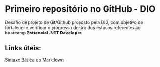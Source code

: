 # Primeiro repositório no GitHub - DIO
Desafio de projeto de Git/Github proposto pela DIO, com objetivo de fortalecer e verificar o progresso dentro dos estudos referentes ao bootcamp **Pottencial .NET Developer**.

## Links úteis:
[Sintaxe Básica do Markdown](https://www.markdownguide.org/basic-syntax/)
